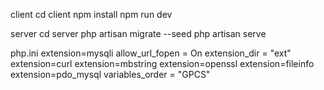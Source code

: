client
  cd client
  npm install
  npm run dev

server
  cd server
  php artisan migrate --seed
  php artisan serve

  php.ini
    extension=mysqli
    allow_url_fopen = On
    extension_dir = "ext"
    extension=curl
    extension=mbstring
    extension=openssl
    extension=fileinfo
    extension=pdo_mysql
    variables_order = "GPCS"
